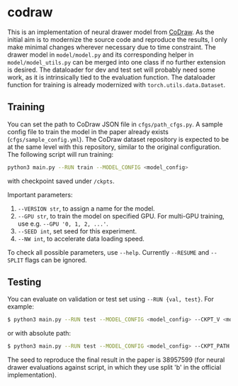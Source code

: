 # codraw

This is an implementation of neural drawer model from [CoDraw](https://github.com/facebookresearch/codraw-models). As the initial aim is to modernize the source code and reproduce the results, I only make minimal changes wherever necessary due to time constraint. The drawer model in `model/model.py` and its corresponding helper in `model/model_utils.py` can be merged into one class if no further extension is desired. The dataloader for dev and test set will probably need some work, as it is intrinsically tied to the evaluation function. The dataloader function for training is already modernized with `torch.utils.data.Dataset`.

## Training
You can set the path to CoDraw JSON file in `cfgs/path_cfgs.py`. A sample config file to train the model in the paper already exists (`cfgs/sample_config.yml`). The CoDraw dataset repository is expected to be at the same level with this repository, similar to the original configuration. The following script will run training:

```bash
python3 main.py --RUN train --MODEL_CONFIG <model_config>
```
with checkpoint saved under `/ckpts`.

Important parameters:
1. `--VERSION str`, to assign a name for the model.
2. `--GPU str`, to train the model on specified GPU. For multi-GPU training, use e.g. `--GPU '0, 1, 2, ...'`.
3. `--SEED int`, set seed for this experiment.
4. `--NW int`, to accelerate data loading speed.

To check all possible parameters, use `--help`. Currently `--RESUME` and `--SPLIT` flags can be ignored.

## Testing
You can evaluate on validation or test set using `--RUN {val, test}`. For example:
```bash
$ python3 main.py --RUN test --MODEL_CONFIG <model_config> --CKPT_V <model_version> --CKPT_E <model_epoch>
```
or with absolute path:
```bash
$ python3 main.py --RUN test --MODEL_CONFIG <model_config> --CKPT_PATH <path_to_checkpoint>.pkl
```

The seed to reproduce the final result in the paper is 38957599 (for neural drawer evaluations against script, in which they use split 'b' in the official implementation).
